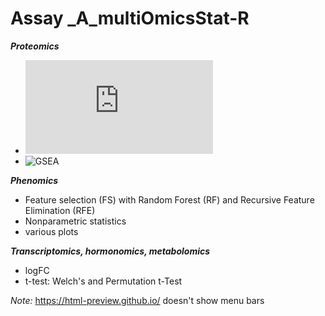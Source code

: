 Assay _A_multiOmicsStat-R
=========================

***Proteomics***
- ![DEP](https://bioconductor.org/packages/release/bioc/html/DEP.html)
- ![GSEA](https://www.gsea-msigdb.org/gsea/index.jsp)

***Phenomics***
- Feature selection (FS) with Random Forest (RF) and Recursive Feature Elimination (RFE)
- Nonparametric statistics
- various plots

***Transcriptomics, hormonomics, metabolomics***
- logFC
- t-test: Welch's and Permutation t-Test



*Note:* <https://html-preview.github.io/> doesn't show menu bars
